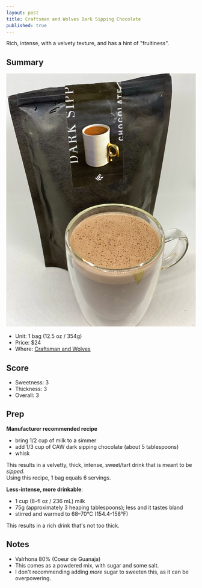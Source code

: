 ```yaml
---
layout: post
title: Craftsman and Wolves Dark Sipping Chocolate
published: true
---
```


Rich, intense, with a velvety texture, and has a hint of "fruitiness".
<!--excerpt-->

Summary
-------

![Craftsman and Wolves Dark Sipping Chocolate](/images/craftsman-wolves-dark-sipping-chocolate.jpg)

* Unit: 1 bag (12.5 oz / 354g)
* Price: $24
* Where: [Craftsman and Wolves](https://www.craftsman-wolves.com)

Score
-----
- Sweetness: 3
- Thickness: 3
- Overall: 3

Prep
----

**Manufacturer recommended recipe**
- bring 1/2 cup of milk to a simmer
- add 1/3 cup of CAW dark sipping chocolate (about 5 tablespoons)
- whisk

This results in a velvetty, thick, intense, sweet/tart drink that is meant to be *sipped*.  
Using this recipe, 1 bag equals 6 servings.

**Less-intense, more drinkable**:
- 1 cup (8-fl oz / 236 mL) milk
- 75g (approximately 3 heaping tablespoons); less and it tastes bland
- stirred and warmed to 68–70°C (154.4-158°F)

This results in a rich drink that's not too thick.

Notes
-----
- Valrhona 80% (Coeur de Guanaja)
- This comes as a powdered mix, with sugar and some salt.
- I don't recommending adding *more* sugar to sweeten this, as it can be overpowering.
